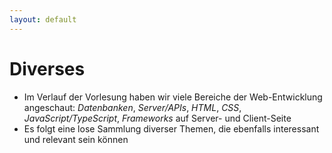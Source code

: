 ```yaml
---
layout: default
---
```


# Diverses <SubHeading text="Intro"/>

<div class="grid grid-cols-12 gap-6">
<div class="col-span-12">

- Im Verlauf der Vorlesung haben wir viele Bereiche der Web-Entwicklung angeschaut: _Datenbanken_, _Server/APIs_, _HTML_, _CSS_, _JavaScript/TypeScript_, _Frameworks_ auf Server- und Client-Seite
- Es folgt eine lose Sammlung diverser Themen, die ebenfalls interessant und relevant sein können

</div>
</div>

<PageNumber/>

